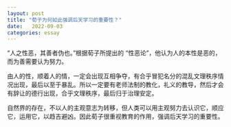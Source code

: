 ```yaml
---
layout: post
title: "荀子为何如此强调后天学习的重要性？"
date:   2022-09-03
categories: essay
---
```


“人之性恶，其善者伪也。”根据荀子所提出的 “性恶论”，他认为人的本性是恶的，而为善需要认为努力。

由人的性，顺着人的情，一定会出现互相争夺，有合乎冒犯名分的混乱文理秩序情况出现，最后以至于暴乱。所以一定要有老师法制的教化，礼义的教导，然后才会有辞让的德行出现，合乎文理秩序，最后归于治理安定。

自然界的存在，不以人的主观意志为转移，但人类可以用主观努力去认识它，顺应它，运用它，以趋吉避凶。因此荀子很重视教育的作用，强调后天学习的重要性。